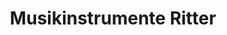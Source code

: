 ---
title: "Musikinstrumente Ritter"
url: /ellwangen-jagst/musikinstrumente-ritter/
shop: Elektronik
---